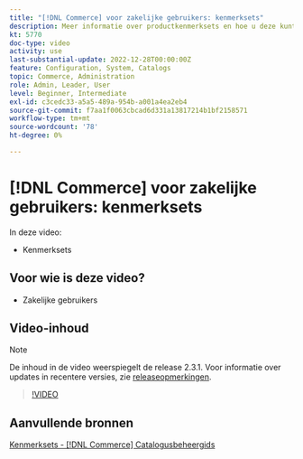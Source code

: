 ```yaml
---
title: "[!DNL Commerce] voor zakelijke gebruikers: kenmerksets"
description: Meer informatie over productkenmerksets en hoe u deze kunt gebruiken in de catalogus.
kt: 5770
doc-type: video
activity: use
last-substantial-update: 2022-12-28T00:00:00Z
feature: Configuration, System, Catalogs
topic: Commerce, Administration
role: Admin, Leader, User
level: Beginner, Intermediate
exl-id: c3cedc33-a5a5-489a-954b-a001a4ea2eb4
source-git-commit: f7aa1f0063cbcad6d331a13817214b1bf2158571
workflow-type: tm+mt
source-wordcount: '78'
ht-degree: 0%

---
```


# [!DNL Commerce] voor zakelijke gebruikers: kenmerksets

In deze video:

- Kenmerksets

## Voor wie is deze video?

- Zakelijke gebruikers

## Video-inhoud

>[!NOTE]
>
>De inhoud in de video weerspiegelt de release 2.3.1. Voor informatie over updates in recentere versies, zie [releaseopmerkingen](https://experienceleague.adobe.com/docs/commerce-operations/release/notes/overview.html).

>[!VIDEO](https://video.tv.adobe.com/v/35955?quality=12&learn=on)

## Aanvullende bronnen

[Kenmerksets - [!DNL Commerce] Catalogusbeheergids](https://experienceleague.adobe.com/docs/commerce-admin/catalog/product-attributes/create/attribute-sets.html)
